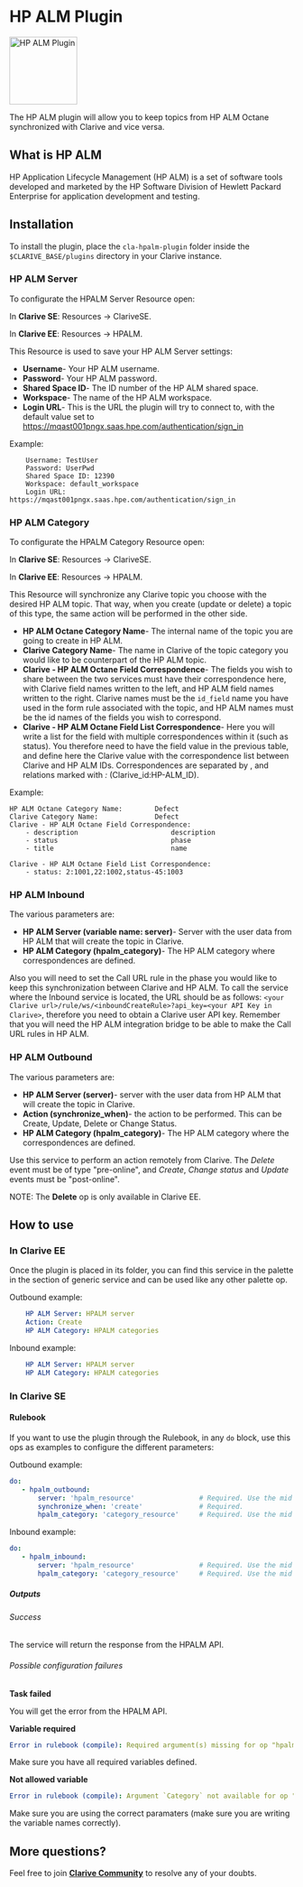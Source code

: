 # HP ALM Plugin

<img src="https://cdn.jsdelivr.net/gh/clarive/cla-hpalm-plugin@master/public/icon/hpalm.svg?sanitize=true" alt="HP ALM Plugin" title="HP ALM Plugin" width="120" height="120">

The HP ALM plugin will allow you to keep topics from HP ALM Octane synchronized with Clarive and vice versa.

## What is HP ALM
HP Application Lifecycle Management (HP ALM) is a set of software tools developed and marketed by the HP Software
Division of Hewlett Packard Enterprise for application development and testing.

## Installation

To install the plugin, place the `cla-hpalm-plugin` folder inside the `$CLARIVE_BASE/plugins` directory in your Clarive
instance.

### HP ALM Server

To configurate the HPALM Server Resource open:

In **Clarive SE**: Resources -> ClariveSE.

In **Clarive EE**: Resources -> HPALM.

This Resource is used to save your HP ALM Server settings:

- **Username**- Your HP ALM username.
- **Password**- Your HP ALM password.
- **Shared Space ID**- The ID number of the HP ALM shared space.
- **Workspace**- The name of the HP ALM workspace.
- **Login URL**- This is the URL the plugin will try to connect to, with the default value set to
  https://mqast001pngx.saas.hpe.com/authentication/sign_in


Example:

        Username: TestUser
        Password: UserPwd
        Shared Space ID: 12390
        Workspace: default_workspace
        Login URL: https://mqast001pngx.saas.hpe.com/authentication/sign_in

### HP ALM Category

To configurate the HPALM Category Resource open:

In **Clarive SE**: Resources -> ClariveSE.

In **Clarive EE**: Resources -> HPALM.

This Resource will synchronize any Clarive topic you choose with the desired HP ALM topic. That way, when you create
(update or delete) a topic of this type, the same action will be performed in the other side.

- **HP ALM Octane Category Name**- The internal name of the topic you are going to create in HP ALM.
- **Clarive Category Name**- The name in Clarive of the topic category you would like to be counterpart of the HP ALM
  topic.
- **Clarive - HP ALM Octane Field Correspondence**- The fields you wish to share between the two services must have
  their correspondence here, with Clarive field names written to the left, and HP ALM field names written to the right.
Clarive names must be the `id_field` name you have used in the form rule associated with the topic, and HP ALM names
must be the id names of the fields you wish to correspond.
- **Clarive - HP ALM Octane Field List Correspondence**- Here you will write a list for the field with multiple
  correspondences within it (such as status). You therefore need to have the field value in the previous table, and
define here the Clarive value with the correspondence list between Clarive and HP ALM IDs. Correspondences are separated
by , and relations marked with *:* (Clarive_id:HP-ALM_ID).

Example:

    HP ALM Octane Category Name:        Defect
    Clarive Category Name:              Defect
    Clarive - HP ALM Octane Field Correspondence:
        - description                       description
        - status                            phase
        - title                             name
        
    Clarive - HP ALM Octane Field List Correspondence:
        - status: 2:1001,22:1002,status-45:1003 

### HP ALM Inbound

The various parameters are:

- **HP ALM Server (variable name: server)**- Server with the user data from HP ALM that will create the topic in Clarive.
- **HP ALM Category (hpalm_category)**- The HP ALM category where correspondences are defined.

Also you will need to set the Call URL rule in the phase you would like to keep this synchronization between Clarive and
HP ALM.  To call the service where the Inbound service is located, the URL should be as follows: `<your Clarive
url>/rule/ws/<inboundCreateRule>?api_key=<your API Key in Clarive>`, therefore you need to obtain a Clarive user API
key.  Remember that you will need the HP ALM integration bridge to be able to make the Call URL rules in HP ALM.

### HP ALM Outbound

The various parameters are:

- **HP ALM Server (server)**- server with the user data from HP ALM that will create the topic in Clarive.
- **Action (synchronize_when)**- the action to be performed. This can be Create, Update, Delete or Change Status.
- **HP ALM Category (hpalm_category)**- The HP ALM category where the correspondences are defined.

Use this service to perform an action remotely from Clarive. The *Delete* event must be of type "pre-online", and
*Create*, *Change status* and *Update* events must be "post-online".

NOTE: The **Delete** op is only available in Clarive EE.

## How to use

### In Clarive EE

Once the plugin is placed in its folder, you can find this service in the palette in the section of generic service and can be used like any other palette op.

Outbound example:

```yaml
    HP ALM Server: HPALM server
    Action: Create
    HP ALM Category: HPALM categories
``` 

Inbound example:

```yaml
    HP ALM Server: HPALM server
    HP ALM Category: HPALM categories
``` 

### In Clarive SE

#### Rulebook

If you want to use the plugin through the Rulebook, in any `do` block, use this ops as examples to configure the different parameters:

Outbound example:

```yaml
do:
   - hpalm_outbound:
       server: 'hpalm_resource'                # Required. Use the mid set to the resource you created 
       synchronize_when: 'create'              # Required.
       hpalm_category: 'category_resource'     # Required. Use the mid set to the resource you created 
``` 

Inbound example:

```yaml
do:
   - hpalm_inbound:
       server: 'hpalm_resource'                # Required. Use the mid set to the resource you created
       hpalm_category: 'category_resource'     # Required. Use the mid set to the resource you created 
```

##### Outputs

###### Success

The service will return the response from the HPALM API.

###### Possible configuration failures

**Task failed**

You will get the error from the HPALM API.

**Variable required**

```yaml
Error in rulebook (compile): Required argument(s) missing for op "hpalm_inbound": "server"
```

Make sure you have all required variables defined.

**Not allowed variable**

```yaml
Error in rulebook (compile): Argument `Category` not available for op "hpalm_outbound"
```

Make sure you are using the correct paramaters (make sure you are writing the variable names correctly).

## More questions?

Feel free to join **[Clarive Community](https://community.clarive.com/)** to resolve any of your doubts.
